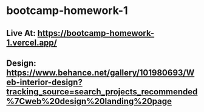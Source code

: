 # bootcamp-homework-1

## Live At: https://bootcamp-homework-1.vercel.app/
## Design: https://www.behance.net/gallery/101980693/Web-interior-design?tracking_source=search_projects_recommended%7Cweb%20design%20landing%20page
